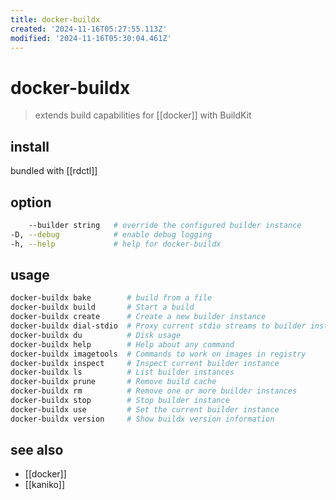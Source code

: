 ```yaml
---
title: docker-buildx
created: '2024-11-16T05:27:55.113Z'
modified: '2024-11-16T05:30:04.461Z'
---
```


# docker-buildx

> extends build capabilities for [[docker]] with BuildKit

## install

bundled with [[rdctl]]

## option

```sh
    --builder string   # override the configured builder instance
-D, --debug            # enable debug logging
-h, --help             # help for docker-buildx
```

## usage

```sh
docker-buildx bake        # build from a file
docker-buildx build       # Start a build
docker-buildx create      # Create a new builder instance
docker-buildx dial-stdio  # Proxy current stdio streams to builder instance
docker-buildx du          # Disk usage
docker-buildx help        # Help about any command
docker-buildx imagetools  # Commands to work on images in registry
docker-buildx inspect     # Inspect current builder instance
docker-buildx ls          # List builder instances
docker-buildx prune       # Remove build cache
docker-buildx rm          # Remove one or more builder instances
docker-buildx stop        # Stop builder instance
docker-buildx use         # Set the current builder instance
docker-buildx version     # Show buildx version information
```

## see also

- [[docker]]
- [[kaniko]]
